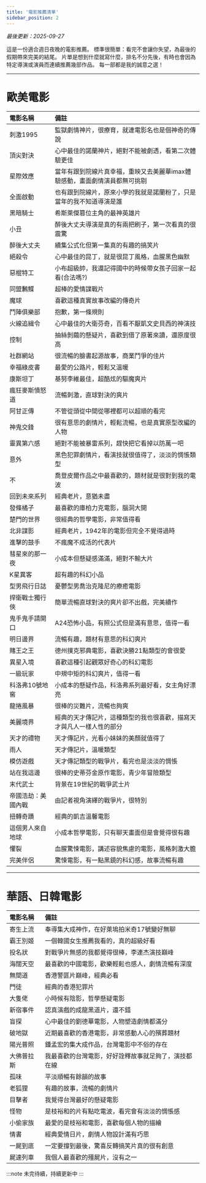 ```yaml
---
title: '電影推薦清單'
sidebar_position: 2
---
```

*最後更新：2025-09-27*

這是一份適合週日夜晚的電影推薦。
標準很簡單：看完不會讓你失望，為最後的假期帶來完美的結尾。
片單是想到什麼就寫什麼，排名不分先後，有時也會因為特定導演或演員而連續推薦幾部作品。
每一部都是我的誠意之選！

---

# 歐美電影

| 電影名稱      | 備註                                      |
|:----------|:----------------------------------------|
| 刺激1995    | 監獄劇情神片，很療育，就連電影名也是個神奇的傳說                |
| 頂尖對決      | 心中最佳的諾蘭神片，絕對不能被劇透，看第二次體驗更佳              |
| 星際效應      | 當年有跟到院線片真幸福，重映又去美麗華imax體驗感動，畫面劇情演員都無可挑剔 |
| 全面啟動      | 也有跟到院線片，原來小學的我就是諾蘭粉了，只是當年的我不知道導演是誰      |
| 黑暗騎士      | 希斯萊傑篡位主角的最神英雄片                          |
| 小丑        | 醉後大丈夫導演是真的有兩把刷子，第一次看真的很震驚               |
| 醉後大丈夫     | 續集公式化但第一集真的有趣的搞笑片                       |
| 絕殺令       | 心中最佳的昆丁，就是很昆丁風格，血腥黑色幽默                  |
| 惡棍特工      | 小布超級帥，我還記得國中的時候帶女孩子回家一起看(合法嗎?)          |
| 同盟鶼鰈      | 超棒的愛情諜戰片                                |
| 魔球        | 喜歡這種真實故事改編的傳奇片                          |
| 鬥陣俱樂部     | 抱歉，第一條規則                                |
| 火線追緝令     | 心中最佳的大衛芬奇，百看不厭凱文史貝西的神演技                 |
| 控制        | 抽絲剝繭的懸疑片，喜歡到借了原著來讀，還原度很高                |
| 社群網站      | 很流暢的臉書起源故事，商業鬥爭的佳片                      |
| 幸福綠皮書     | 最愛的公路片，輕鬆又溫暖                            |
| 康斯坦丁      | 基努李維最佳，超酷炫的驅魔爽片                         |
| 瘋狂麥斯憤怒道   | 流暢刺激，直球對決的爽片                            |
| 阿甘正傳      | 不管從頭從中間從哪裡都可以超順的看完                      |
| 神鬼交鋒      | 很有意思的劇情片，輕鬆流暢，也是真實原型改編的人物               |
| 靈異第六感     | 絕對不能被暴雷系列，趕快把它看掉以防萬一吧                   |
| 意外        | 黑色犯罪劇情片，看演技就很值得了，淡淡的惆悵類型                |
| 不         | 喬登皮爾作品之中最喜歡的，題材就是很對到我的電波                |
| 回到未來系列    | 經典老片，意猶未盡                               |
| 發條橘子      | 最喜歡的庫柏力克電影，腦洞大開                         |
| 楚門的世界     | 很經典的哲學電影，非常值得看                          |
| 北非諜影      | 經典老片，1942年的電影但完全不覺得過時                   |
| 進擊的鼓手     | 不瘋魔不成活的代表片                              |
| 彗星來的那一夜   | 小成本但懸疑感滿滿，絕對不輸大片                        |
| K星異客      | 超有趣的科幻小品                                |
| 型男飛行日誌    | 憂鬱型男喬治克隆尼的療癒電影                          |
| 捍衛戰士獨行俠   | 簡單流暢直球對決的爽片卻不出戲，完美續作                    |
| 鬼手鬼手請開口   | A24恐怖小品，有照公式但是滿有意思，值得一看                 |
| 明日邊界      | 流暢有趣，題材有意思的科幻爽片                         |
| 賭王之王      | 德州撲克邪典電影，喜歡決勝21點類型的會很愛                  |
| 異星入境      | 喜歡這種引起觀眾好奇心的科幻電影                        |
| 一級玩家      | 中規中矩的科幻爽片，值得一看                          |
| 科洛弗10號地窖  | 小成本的懸疑作品，科洛弗系列最好看，女主角好漂亮                |
| 龍捲風暴      | 很棒的災難片，流暢也夠爽                            |
| 美麗境界      | 經典的天才傳記片，這種類型的我也很喜歡，描寫天才與凡人一樣人性的部分      |
| 天才的禮物     | 天才傳記片，光看小妹妹的美顏就值得了                      |
| 雨人        | 天才傳記片，溫暖類型                              |
| 模仿遊戲      | 天才傳記類型的戰爭片，看完也是淡淡的惆悵                    |
| 站在我這邊     | 很棒的史蒂芬金原作電影，青少年冒險類型                     |
| 末代武士      | 背景在19世紀的戰爭武士片                           |
| 帝國浩劫：美國內戰 | 由記者視角演繹的戰爭片，很特別                         |
| 扭轉奇蹟      | 經典的凱吉溫馨電影                               |
| 這個男人來自地球  | 小成本哲學電影，只有聊天畫面但是會覺得很有趣              |
| 懼裂  |  血腥驚悚電影，講述容貌焦慮的電影，風格刺激大膽             |
| 完美伴侶  |  驚悚電影，有一點黑鏡的科幻感，故事流暢有趣             |
---
# 華語、日韓電影

| 電影名稱  | 備註                         |
|:------|:---------------------------|
| 寄生上流  | 奉導集大成神作，在好萊塢拍米奇17號變好無聊     |
| 霸王別姬  | 一個韓國女生推薦我看的，真的超級好看         |
| 投名狀   | 對戰爭片無感的我都覺得很棒，李連杰演技巔峰      |
| 海闊天空  | 最喜歡的中國電影，歡樂輕鬆也感人，劇情流暢有深度   |
| 無間道   | 香港警匪片巔峰，經典必看               |
| 門徒    | 經典的香港犯罪片                   |
| 大隻佬   | 小時候有陰影，哲學懸疑電影              |
| 新宿事件  | 認真演戲的成龍黑道片，還不錯             |
| 盲探    | 心中最佳的劉德華電影，人物塑造劇情都滿分       |
| 破地獄   | 近期最喜歡的香港電影，非常感動人心的殯葬題材     |
| 陽光普照  | 鍾孟宏的集大成作品，台灣電影中不俗的存在       |
| 大佛普拉斯 | 我最喜歡的台灣電影，好好詮釋故事就足夠了，演技都在線 |
| 孤味    | 平淡順暢有餘韻的故事                 |
| 老狐狸   | 有趣的故事，流暢的劇情片               |
| 目擊者   | 我覺得台灣最好的懸疑電影               |
| 怪物    | 是枝裕和的片有點吃電波，看完會有淡淡的惆悵感     |
| 小偷家族  | 最愛的是枝裕和電影，喜歡每個人物的描繪        |
| 情書    | 經典愛情日片，劇情人物設計滿有巧思          |
| 一屍到底  | 一定要撐到最後，驚喜反轉搞笑片真的很有創意      |
| 屍速列車  | 我個人最喜歡的殭屍片，沒有之一            |

:::note
未完待續，持續更新中
:::
